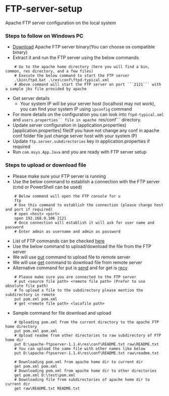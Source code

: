 # FTP-server-setup
Apache FTP server configuration on the local system

### Steps to follow on Windows PC

* [Download](https://mina.apache.org/ftpserver-project/download_1_1.html) Apache FTP server binary(You can choose os compatible binary)
* Extract it and run the FTP server using the below commands
```
    # Go to the apache home directory (here you will find a bin, common, res directory, and a few files)
    # Execute the below command to start the FTP server
    .\bin\ftpd.bat .\res\conf\ftpd-typical.xml
    # Above command will start the FTP server on port ```2121``` with a sample jks file provided by apache
```
* Get server details
  * Your system IP will be your server host (localhost may not work), you can find your system IP using ```ipconfig``` command
* For more details on the configuration you can look into ```ftpd-typical.xml``` and ```users.properties`` file in apache ```res/conf``` directory.
* Update server configuration in (application.properties)[application.properties] file(If you have not change any conf in apache conf folder file just change server host with your system IP)
* Update ```ftp.server.subdirectories``` key in application.properties if required
* Run ```com.msys.App.Java``` and you are ready with FTP server setup


### Steps to upload or download file
* Please make sure your FTP server is running
* Use the below command to establish a connection with the FTP server (cmd or PowerShell can be used)
``` 
    # Below command will open the FTP console for u
    ftp
    # Use this command to establish the connection (please change host and port if required)
    # open <host> <port>
    open 192.168.0.106 2121
    # Once connection will establish it will ask for user name and password
    # Enter admin as username and admin as password
```
* List of FTP commands can be checked [here](https://learn.microsoft.com/en-us/windows-server/administration/windows-commands/ftp)
* Use the below command to upload/download the file from the FTP server
* We will use [put](https://learn.microsoft.com/en-us/windows-server/administration/windows-commands/ftp-put) command to upload file to remote server
* We will use [get](https://learn.microsoft.com/en-us/windows-server/administration/windows-commands/ftp-get) command to download file from remote server
* Alternative command for put is [send](https://learn.microsoft.com/en-us/windows-server/administration/windows-commands/ftp-send_1) and for get is [recv](https://learn.microsoft.com/en-us/windows-server/administration/windows-commands/ftp-recv)
```
    # Please make sure you are connected to the FTP server
    # put <source file path> <remote file path> (Prefer to use absolute file path)
    # To upload a file to the subdirectory please mention the subdirectory in remote 
    put pom.xml pom.xml
    # get <remote file path> <locafile path>
```
* Sample command for file download and upload
```
    # Uploading pom.xml from the current directory to the apache FTP home directory
    put pom.xml pom.xml
    # Upload readme from other directories to raw subdirectory of FTP home dir
    put D:\apache-ftpserver-1.1.4\res\conf\README.txt raw\README.txt
    # You can upload the same file with other names like below
    put D:\apache-ftpserver-1.1.4\res\conf\README.txt raw\readme.txt
    
    # Downloading pom.xml from apache home dir to current dir
    get pom.xml pom.xml
    # Downloading pom.xml from apache home dir to other directories
    get pom.xml D:\test\pom.xml
    # Downloading file from subdirectories of apache home dir to current dir
    get raw\README.txt README.txt
```
